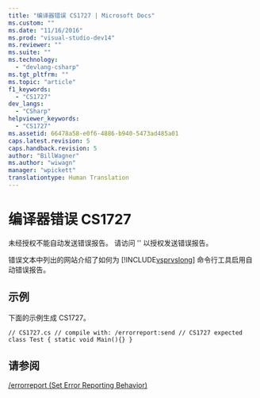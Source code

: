 ```yaml
---
title: "编译器错误 CS1727 | Microsoft Docs"
ms.custom: ""
ms.date: "11/16/2016"
ms.prod: "visual-studio-dev14"
ms.reviewer: ""
ms.suite: ""
ms.technology: 
  - "devlang-csharp"
ms.tgt_pltfrm: ""
ms.topic: "article"
f1_keywords: 
  - "CS1727"
dev_langs: 
  - "CSharp"
helpviewer_keywords: 
  - "CS1727"
ms.assetid: 66478a58-e0f6-4886-b940-5473ad485a01
caps.latest.revision: 5
caps.handback.revision: 5
author: "BillWagner"
ms.author: "wiwagn"
manager: "wpickett"
translationtype: Human Translation
---
```

# 编译器错误 CS1727
未经授权不能自动发送错误报告。 请访问 '' 以授权发送错误报告。  
  
 错误文本中列出的网站介绍了如何为 [!INCLUDE[vsprvslong](../../csharp/misc/includes/vsprvslong_md.md)] 命令行工具启用自动错误报告。  
  
## 示例  
 下面的示例生成 CS1727。  
  
```  
// CS1727.cs // compile with: /errorreport:send // CS1727 expected class Test { static void Main(){} }  
```  
  
## 请参阅  
 [\/errorreport \(Set Error Reporting Behavior\)](../../csharp/language-reference/compiler-options/errorreport-compiler-option.md)